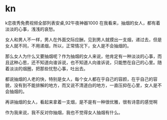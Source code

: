 # kn
k恋夜秀免费视频全部列表安桌,92午夜神器1000
在我看来，抽烟的女人，都有着淡淡的心事，浅浅的哀愁。

女人和男人不一样，男人在外面交际应酬，见到男人就摸出一支烟，递过去，但是女人就不同，不用递烟，所以，正常情况下，女人是不会抽烟的。

那么女人为什么又要抽烟呢？作为抽烟的女人来说，他肯定有一种淡淡的心事，而且这种心思，还不知道向谁诉说，也不知道人向谁诉说，只能憋在自己的心里。随着淡淡的烟圈，把那些忧愁心事，吐出去。

都说抽烟的人老的快，特别是女人，每个女人都在乎自己的容颜，在乎自己的容貌，没有到不能排解的地方，而又说不清道白的地方，一直压抑在心里，女人是不会抽烟的。

再讲抽烟的女人，看起来拿着一支烟，是不是有一种很优雅，很有诗意的感觉啊

作为我来说，我不反对你抽烟，我也不觉得女人抽烟有什么。

